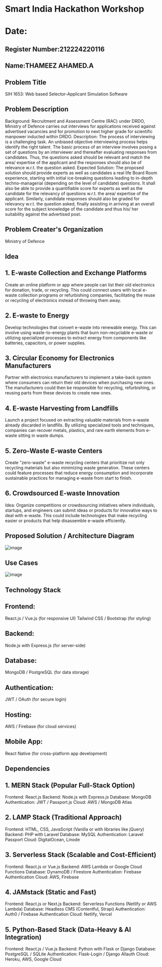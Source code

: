 # Smart India Hackathon Workshop
# Date:
## Register Number:212224220116
## Name:THAMEEZ AHAMED.A
## Problem Title
SIH 1653: Web based Selector-Applicant Simulation Software
## Problem Description
Background: Recruitment and Assessment Centre (RAC) under DRDO, Ministry of Defence carries out interviews for applications received against advertised vacancies and for promotion to next higher grade for scientific manpower inducted within DRDO. Description: The process of interviewing is a challenging task. An unbiased objective interviewing process helps identify the right talent. The basic process of an interview involves posing a set of questions by an interviewer and thereafter evaluating responses from candidates. Thus, the questions asked should be relevant and match the area/ expertise of the applicant and the responses should also be of relevance w.r.t. the question asked. Expected Solution: The proposed solution should provide experts as well as candidates a real life Board Room experience, starting with initial ice-breaking questions leading to in-depth techno-managerial (depending on the level of candidate) questions. It shall also be able to provide a quantifiable score for experts as well as the candidate for the relevancy of questions w.r.t. the area/ expertise of the applicant. Similarly, candidate responses should also be graded for relevancy w.r.t. the question asked, finally assisting in arriving at an overall score for the subject knowledge of the candidate and thus his/ her suitability against the advertised post.

## Problem Creater's Organization
Ministry of Defence

## Idea
## 1. E-waste Collection and Exchange Platforms
 Create an online platform or app where people can list their old electronics for donation, trade, or recycling. This could connect users with local e-waste collection programs or refurbishing companies, facilitating the reuse or recycling of electronics instead of throwing them away.
## 2. E-waste to Energy
Develop technologies that convert e-waste into renewable energy. This can involve using waste-to-energy plants that burn non-recyclable e-waste or utilizing specialized processes to extract energy from components like batteries, capacitors, or power supplies.
## 3. Circular Economy for Electronics Manufacturers
 Partner with electronics manufacturers to implement a take-back system where consumers can return their old devices when purchasing new ones. The manufacturers could then be responsible for recycling, refurbishing, or reusing parts from these devices to create new ones.
## 4. E-waste Harvesting from Landfills
 Launch a project focused on extracting valuable materials from e-waste already discarded in landfills. By utilizing specialized tools and techniques, companies can recover metals, plastics, and rare earth elements from e-waste sitting in waste dumps.
## 5. Zero-Waste E-waste Centers
 Create "zero-waste" e-waste recycling centers that prioritize not only recycling materials but also minimizing waste generation. These centers could feature processes that reduce energy consumption and incorporate sustainable practices for managing e-waste from start to finish.
## 6. Crowdsourced E-waste Innovation
Idea: Organize competitions or crowdsourcing initiatives where individuals, startups, and engineers can submit ideas or products for innovative ways to deal with e-waste. This could include technologies that make recycling easier or products that help disassemble e-waste efficiently.


## Proposed Solution / Architecture Diagram
![image](https://github.com/user-attachments/assets/b2eecb4d-7103-4a15-bab9-5898368216e9)



## Use Cases
![image](https://github.com/user-attachments/assets/2eb732b8-a1b6-4bd9-991c-6d52fdb2394b)


## Technology Stack
## Frontend:
 React.js / Vue.js (for responsive UI)
 Tailwind CSS / Bootstrap (for styling)
## Backend:
Node.js with Express.js (for server-side)
## Database:
MongoDB / PostgreSQL (for data storage)
## Authentication:
JWT / OAuth (for secure login)
## Hosting:
AWS / Firebase (for cloud services)
## Mobile App:
React Native (for cross-platform app development)

## Dependencies
## 1. MERN Stack (Popular Full-Stack Option)
Frontend: React.js
Backend: Node.js with Express.js
 Database: MongoDB
Authentication: JWT / Passport.js
Cloud: AWS / MongoDB Atlas
## 2. LAMP Stack (Traditional Approach)
Frontend: HTML, CSS, JavaScript (Vanilla or with libraries like jQuery)
Backend: PHP with Laravel
Database: MySQL
Authentication: Laravel Passport
Cloud: DigitalOcean, Linode
## 3. Serverless Stack (Scalable and Cost-Efficient)
Frontend: React.js or Vue.js
Backend: AWS Lambda or Google Cloud Functions
Database: DynamoDB / Firestore
Authentication: Firebase Authentication
Cloud: AWS, Firebase
## 4. JAMstack (Static and Fast)
Frontend: React.js or Next.js
Backend: Serverless Functions (Netlify or AWS Lambda)
Database: Headless CMS (Contentful, Strapi)
Authentication: Auth0 / Firebase Authentication
Cloud: Netlify, Vercel
## 5. Python-Based Stack (Data-Heavy & AI Integration)
Frontend: React.js / Vue.js
Backend: Python with Flask or Django
Database: PostgreSQL / SQLite
Authentication: Flask-Login / Django Allauth
Cloud: Heroku, AWS, Google Cloud

